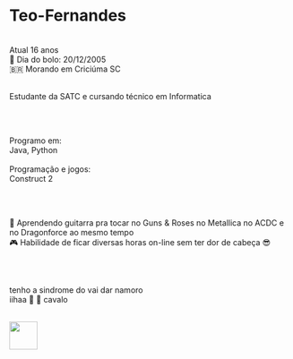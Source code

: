 # Teo-Fernandes
<br>
Atual 16 anos
<br>
🎂 Dia do bolo: 20/12/2005

<br>
🇧🇷 Morando em Criciúma SC

<br>
<br>

Estudante da SATC e cursando técnico em Informatica

<br>
<br>

Programo em:
<br>
Java, Python
<br>
<br>
Programação e jogos:
<br>
Construct 2

<br>
<br>

🎸 Aprendendo guitarra pra tocar no Guns & Roses no Metallica no ACDC e no Dragonforce ao mesmo tempo
<br>
🎮 Habilidade de ficar diversas horas on-line sem ter dor de cabeça 😎

<br>
<br>

tenho a sindrome do vai dar namoro
<br>
iihaa 🤠 🐴 cavalo
<br>

<br>
<img width="50" height="50"
src="https://c.tenor.com/um3fCvs0nVIAAAAM/duvida-doubt.gif">
